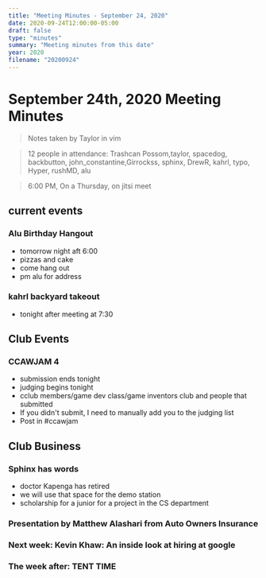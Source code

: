 ```yaml
---
title: "Meeting Minutes - September 24, 2020"
date: 2020-09-24T12:00:00-05:00
draft: false
type: "minutes"
summary: "Meeting minutes from this date"
year: 2020
filename: "20200924"
---
```


# September 24th, 2020 Meeting Minutes
> Notes taken by Taylor in vim

> 12 people in attendance: Trashcan Possom,taylor, spacedog, backbutton, john_constantine,Girrockss, sphinx, DrewR, kahrl, typo, Hyper, rushMD, alu

>6:00 PM, On a Thursday, on jitsi meet  

## current events

### Alu Birthday Hangout
* tomorrow night aft 6:00
* pizzas and cake
* come hang out
* pm alu for address

### kahrl backyard takeout
* tonight after meeting at 7:30

## Club Events

### CCAWJAM 4
* submission ends tonight
* judging begins tonight
* cclub members/game dev class/game inventors club and people that submitted
* If you didn't submit, I need to manually add you to the judging list
* Post in #ccawjam

## Club Business

### Sphinx has words
* doctor Kapenga has retired
* we will use that space  for the demo station
* scholarship for a junior for a project in the CS department

### Presentation by Matthew Alashari from Auto Owners Insurance

### Next week: Kevin Khaw: An inside look at hiring at google

### The week after: TENT TIME
